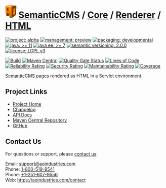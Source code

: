 # [<img src="ao-logo.png" alt="AO Logo" width="35" height="40">](https://github.com/ao-apps) [SemanticCMS](https://github.com/ao-apps/semanticcms) / [Core](https://github.com/ao-apps/semanticcms-core) / [Renderer](https://github.com/ao-apps/semanticcms-core-renderer) / [HTML](https://github.com/ao-apps/semanticcms-core-renderer-html)

[![project: alpha](https://semanticcms.com/ao-badges/project-alpha.svg)](https://aoindustries.com/life-cycle#project-alpha)
[![management: preview](https://semanticcms.com/ao-badges/management-preview.svg)](https://aoindustries.com/life-cycle#management-preview)
[![packaging: developmental](https://semanticcms.com/ao-badges/packaging-developmental.svg)](https://aoindustries.com/life-cycle#packaging-developmental)  
[![java: &gt;= 11](https://semanticcms.com/ao-badges/java-11.svg)](https://docs.oracle.com/en/java/javase/11/)
[![java ee: &gt;= 7](https://semanticcms.com/ao-badges/javaee-7.svg)](https://docs.oracle.com/javaee/7/)
[![semantic versioning: 2.0.0](https://semanticcms.com/ao-badges/semver-2.0.0.svg)](https://semver.org/spec/v2.0.0.html)
[![license: LGPL v3](https://semanticcms.com/ao-badges/license-lgpl-3.0.svg)](https://www.gnu.org/licenses/lgpl-3.0)

[![Build](https://github.com/ao-apps/semanticcms-core-renderer-html/workflows/Build/badge.svg?branch=master)](https://github.com/ao-apps/semanticcms-core-renderer-html/actions?query=workflow%3ABuild)
[![Maven Central](https://maven-badges.herokuapp.com/maven-central/com.semanticcms/semanticcms-core-renderer-html/badge.svg)](https://maven-badges.herokuapp.com/maven-central/com.semanticcms/semanticcms-core-renderer-html)
[![Quality Gate Status](https://sonarcloud.io/api/project_badges/measure?branch=master&project=com.semanticcms%3Asemanticcms-core-renderer-html&metric=alert_status)](https://sonarcloud.io/dashboard?branch=master&id=com.semanticcms%3Asemanticcms-core-renderer-html)
[![Lines of Code](https://sonarcloud.io/api/project_badges/measure?branch=master&project=com.semanticcms%3Asemanticcms-core-renderer-html&metric=ncloc)](https://sonarcloud.io/component_measures?branch=master&id=com.semanticcms%3Asemanticcms-core-renderer-html&metric=ncloc)  
[![Reliability Rating](https://sonarcloud.io/api/project_badges/measure?branch=master&project=com.semanticcms%3Asemanticcms-core-renderer-html&metric=reliability_rating)](https://sonarcloud.io/component_measures?branch=master&id=com.semanticcms%3Asemanticcms-core-renderer-html&metric=Reliability)
[![Security Rating](https://sonarcloud.io/api/project_badges/measure?branch=master&project=com.semanticcms%3Asemanticcms-core-renderer-html&metric=security_rating)](https://sonarcloud.io/component_measures?branch=master&id=com.semanticcms%3Asemanticcms-core-renderer-html&metric=Security)
[![Maintainability Rating](https://sonarcloud.io/api/project_badges/measure?branch=master&project=com.semanticcms%3Asemanticcms-core-renderer-html&metric=sqale_rating)](https://sonarcloud.io/component_measures?branch=master&id=com.semanticcms%3Asemanticcms-core-renderer-html&metric=Maintainability)
[![Coverage](https://sonarcloud.io/api/project_badges/measure?branch=master&project=com.semanticcms%3Asemanticcms-core-renderer-html&metric=coverage)](https://sonarcloud.io/component_measures?branch=master&id=com.semanticcms%3Asemanticcms-core-renderer-html&metric=Coverage)

[SemanticCMS pages](https://github.com/ao-apps/semanticcms-core-pages) rendered as HTML in a Servlet environment.

## Project Links
* [Project Home](https://semanticcms.com/core/renderer/html/)
* [Changelog](https://semanticcms.com/core/renderer/html/changelog)
* [API Docs](https://semanticcms.com/core/renderer/html/apidocs/)
* [Maven Central Repository](https://central.sonatype.com/artifact/com.semanticcms/semanticcms-core-renderer-html)
* [GitHub](https://github.com/ao-apps/semanticcms-core-renderer-html)

## Contact Us
For questions or support, please [contact us](https://aoindustries.com/contact):

Email: [support@aoindustries.com](mailto:support@aoindustries.com)  
Phone: [1-800-519-9541](tel:1-800-519-9541)  
Phone: [+1-251-607-9556](tel:+1-251-607-9556)  
Web: https://aoindustries.com/contact
